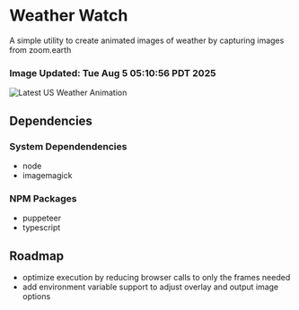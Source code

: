 # Weather Watch

A simple utility to create animated images of weather by capturing images from zoom.earth

### Image Updated: Tue Aug  5 05:10:56 PDT 2025

![Latest US Weather Animation](animations/2025-08-05.webp)

## Dependencies
### System Dependendencies
* node
* imagemagick
### NPM Packages
* puppeteer
* typescript

## Roadmap
* optimize execution by reducing browser calls to only the frames needed
* add environment variable support to adjust overlay and output image options
